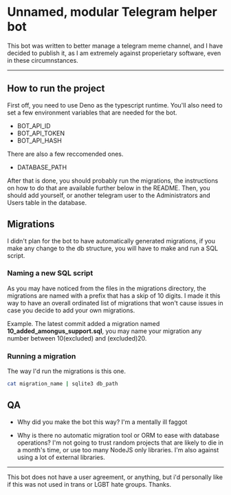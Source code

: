# Unnamed, modular Telegram helper bot
This bot was written to better manage a telegram meme channel, and I have decided to publish it, as I am extremely against properietary software, even in these circumnstances.

---

## How to run the project
First off, you need to use Deno as the typescript runtime.
You'll also need to set a few environment variables that are needed for the bot.

- BOT_API_ID
- BOT_API_TOKEN
- BOT_API_HASH

There are also a few reccomended ones.
- DATABASE_PATH

After that is done, you should probably run the migrations, the instructions on how to do that are available further below in the README.
Then, you should add yourself, or another telegram user to the Administrators and Users table in the database.

## Migrations
I didn't plan for the bot to have automatically generated migrations, if you make any change to the db structure, you will have to make and run a SQL script.

### Naming a new SQL script
As you may have noticed from the files in the migrations directory, the migrations are named with a prefix that has a skip of 10 digits.
I made it this way to have an overall ordinated list of migrations that won't cause issues in case you decide to add your own migrations.

Example.
The latest commit added a migration named __10_added_amongus_support.sql__, you may name your migration any number between 10(excluded) and (excluded)20.

### Running a migration
The way I'd run the migrations is this one.
```sh
cat migration_name | sqlite3 db_path
```

## QA
- Why did you make the bot this way?
    I'm a mentally ill faggot

- Why is there no automatic migration tool or ORM to ease with database operations?
    I'm not going to trust random projects that are likely to die in a month's time, or use too many NodeJS only libraries.
    I'm also against using a lot of external libraries.

---

This bot does not have a user agreement, or anything, but i'd personally like if this was not used in trans or LGBT hate groups.
Thanks.
